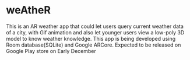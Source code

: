 # weAtheR
This is an AR weather app that could let users query current weather data of a city, with Gif animation and also let younger users view a low-poly 3D model to know weather knowledge.
This app is being developed using Room database(SQLite) and Google ARCore.
Expected to be released on Google Play store on Early December
